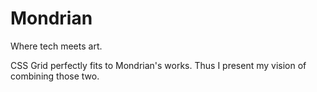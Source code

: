 # Mondrian

Where tech meets art. 

CSS Grid perfectly fits to Mondrian's works. Thus I present my vision of combining those two.

